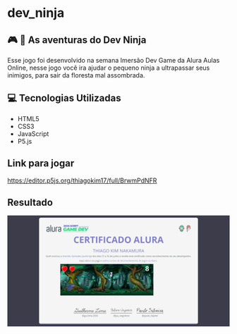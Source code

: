 # dev_ninja

## 🎮 🏃  As aventuras do Dev Ninja

 Esse jogo foi desenvolvido na semana Imersão Dev Game da Alura Aulas Online, nesse jogo você ira ajudar o pequeno ninja a ultrapassar seus inimigos, para sair da floresta mal assombrada.

## 💻 Tecnologias Utilizadas

- HTML5
- CSS3
- JavaScript
- P5.js

## Link para jogar

https://editor.p5js.org/thiagokim17/full/BrwmPdNFR

## Resultado

![Cat](https://github.com/thiagokim17/dev_ninja/blob/master/certificado-master/ImersaoDev-Certificado.png)
